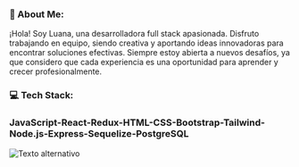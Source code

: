 ### 💫 About Me:
¡Hola! Soy Luana, una desarrolladora full stack apasionada. Disfruto trabajando en equipo, siendo creativa y aportando ideas innovadoras para encontrar soluciones efectivas. Siempre estoy abierta a nuevos desafíos, ya que considero que cada experiencia es una oportunidad para aprender y crecer profesionalmente.

### 💻 Tech Stack:
### **JavaScript**-**React**-**Redux**-**HTML**-**CSS**-**Bootstrap**-**Tailwind**-**Node.js**-**Express**-**Sequelize**-**PostgreSQL**

![Texto alternativo](https://scoreapps.com/blog/wp-content/uploads/desarrollo-web.png)

